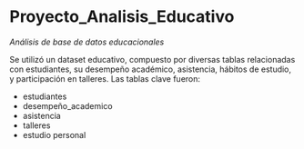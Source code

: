 # Proyecto_Analisis_Educativo
*Análisis de base de datos educacionales*

Se utilizó un dataset educativo, compuesto por diversas tablas relacionadas con estudiantes, su desempeño académico, asistencia, hábitos de estudio, y participación en talleres. Las tablas clave fueron:
* estudiantes
* desempeño_academico
* asistencia
* talleres
* estudio personal
